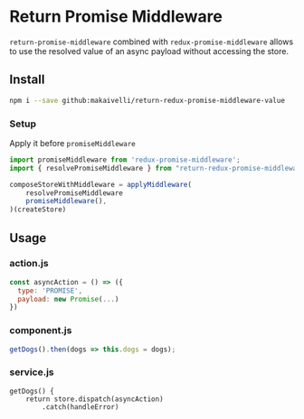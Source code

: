 # Return Promise Middleware

`return-promise-middleware` combined with `redux-promise-middleware` allows to use the resolved value of an async payload without accessing the store.

## Install
```sh
npm i --save github:makaivelli/return-redux-promise-middleware-value
```

### Setup
Apply it before `promiseMiddleware`

```js
import promiseMiddleware from 'redux-promise-middleware';
import { resolvePromiseMiddleware } from "return-redux-promise-middleware-value";

composeStoreWithMiddleware = applyMiddleware(
    resolvePromiseMiddleware
    promiseMiddleware(),
)(createStore)
```

## Usage

### action.js

```js
const asyncAction = () => ({
  type: 'PROMISE',
  payload: new Promise(...)
})
```

### component.js
```js
getDogs().then(dogs => this.dogs = dogs);
```

### service.js
```
getDogs() {
    return store.dispatch(asyncAction)
        .catch(handleError)
```

